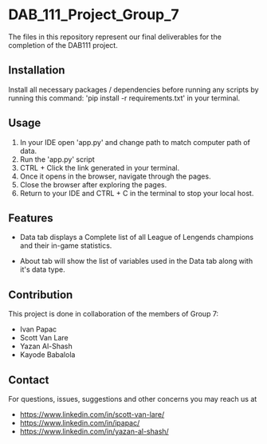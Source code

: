 # DAB_111_Project_Group_7

The files in this repository represent our final deliverables for the completion of the DAB111 project.

##  Installation
Install all necessary packages / dependencies before running any scripts by running this command: 'pip install -r requirements.txt' in your terminal.

## Usage
1. In your IDE open 'app.py' and change path to match computer path of data.
2. Run the 'app.py' script
3. CTRL + Click the link generated in your terminal.
4. Once it opens in the browser, navigate through the pages.
5. Close the browser after exploring the pages.
6. Return to your IDE and CTRL + C in the terminal to stop your local host.


## Features
* Data tab displays a Complete list of all League of Lengends champions and their in-game statistics.

* About tab will show the list of variables used in the Data tab along with it's data type.

## Contribution
This project is done in collaboration of the members of Group 7:

* Ivan Papac
* Scott Van Lare
* Yazan Al-Shash
* Kayode Babalola

## Contact
For questions, issues, suggestions and other concerns you may reach us at
* https://www.linkedin.com/in/scott-van-lare/
* https://www.linkedin.com/in/ipapac/
* https://www.linkedin.com/in/yazan-al-shash/
